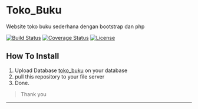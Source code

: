 # Toko_Buku
 Website toko buku sederhana dengan bootstrap dan php

[![Build Status](http://img.shields.io/travis/badges/badgerbadgerbadger.svg?style=flat-square)](https://travis-ci.org/badges/badgerbadgerbadger) [![Coverage Status](http://img.shields.io/coveralls/badges/badgerbadgerbadger.svg?style=flat-square)](https://coveralls.io/r/badges/badgerbadgerbadger) [![License](http://img.shields.io/:license-mit-blue.svg?style=flat-square)](http://badges.mit-license.org)

## How To Install

1. Upload Database [toko_buku](https://github.com/gagassurya19/Toko_Buku/blob/master/SQL/toko_buku.sql) on your database
2. pull this repository to your file server
3. Done.

> Thank you

---
